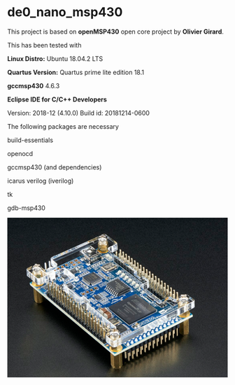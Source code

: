 # de0_nano_msp430
This project is based on **openMSP430** open core project by **Olivier Girard**.

This has been tested with

**Linux Distro:** Ubuntu 18.04.2 LTS

**Quartus Version:** Quartus prime lite edition 18.1

**gccmsp430** 4.6.3

**Eclipse IDE for C/C++ Developers**

Version: 2018-12 (4.10.0)
Build id: 20181214-0600



The following packages are necessary

build-essentials

openocd

gccmsp430 (and dependencies)

icarus verilog (iverilog)

tk

gdb-msp430

![de0_nano_board](de0_nano_board.png)


